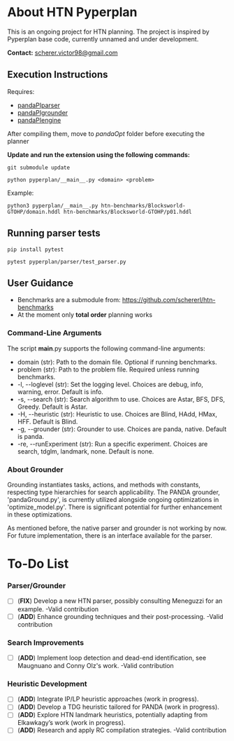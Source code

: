 # About HTN Pyperplan
This is an ongoing project for HTN planning. The project is inspired by Pyperplan base code, currently unnamed and under development.

**Contact:** scherer.victor98@gmail.com

## Execution Instructions
Requires:
* [pandaPIparser](https://github.com/panda-planner-dev/pandaPIparser)
* [pandaPIgrounder](https://github.com/panda-planner-dev/pandaPIgrounder)
* [pandaPIengine](https://github.com/panda-planner-dev/pandaPIengine)

After compiling them, move to *pandaOpt* folder before executing the planner

**Update and run the extension using the following commands:**
```
git submodule update

python pyperplan/__main__.py <domain> <problem>
```

Example:
```
python3 pyperplan/__main__.py htn-benchmarks/Blocksworld-GTOHP/domain.hddl htn-benchmarks/Blocksworld-GTOHP/p01.hddl 
```
## Running parser tests
```
pip install pytest

pytest pyperplan/parser/test_parser.py 
```

## User Guidance
- Benchmarks are a submodule from: https://github.com/schererl/htn-benchmarks
- At the moment only **total order** planning works

### Command-Line Arguments
The script __main__.py supports the following command-line arguments:

* domain (str): Path to the domain file. Optional if running benchmarks.
* problem (str): Path to the problem file. Required unless running benchmarks.
* -l, --loglevel (str): Set the logging level. Choices are debug, info, warning, error. Default is info.
* -s, --search (str): Search algorithm to use. Choices are Astar, BFS, DFS, Greedy. Default is Astar.
* -H, --heuristic (str): Heuristic to use. Choices are Blind, HAdd, HMax, HFF. Default is Blind.
* -g, --grounder (str): Grounder to use. Choices are panda, native. Default is panda.
* -re, --runExperiment (str): Run a specific experiment. Choices are search, tdglm, landmark, none. Default is none.


### About Grounder
Grounding instantiates tasks, actions, and methods with constants, respecting type hierarchies for search applicability. 
The PANDA grounder, 'pandaGround.py', is currently utilized alongside ongoing optimizations in 'optimize_model.py'. 
There is significant potential for further enhancement in these optimizations.

As mentioned before, the native parser and grounder is not working by now. For future implementation, there is an interface available for the parser.

# To-Do List
### Parser/Grounder
- [ ] (**FIX**) Develop a new HTN parser, possibly consulting Meneguzzi for an example. -Valid contribution
- [ ] (**ADD**) Enhance grounding techniques and their post-processing. -Valid contribution

### Search Improvements
- [ ] (**ADD**) Implement loop detection and dead-end identification, see Maugnuano and Conny Olz's work. -Valid contribution

### Heuristic Development
- [ ] (**ADD**) Integrate IP/LP heuristic approaches (work in progress).
- [ ] (**ADD**) Develop a TDG heuristic tailored for PANDA (work in progress).
- [ ] (**ADD**) Explore HTN landmark heuristics, potentially adapting from Elkawkagy’s work (work in progress).
- [ ] (**ADD**) Research and apply RC compilation strategies. -Valid contribution

